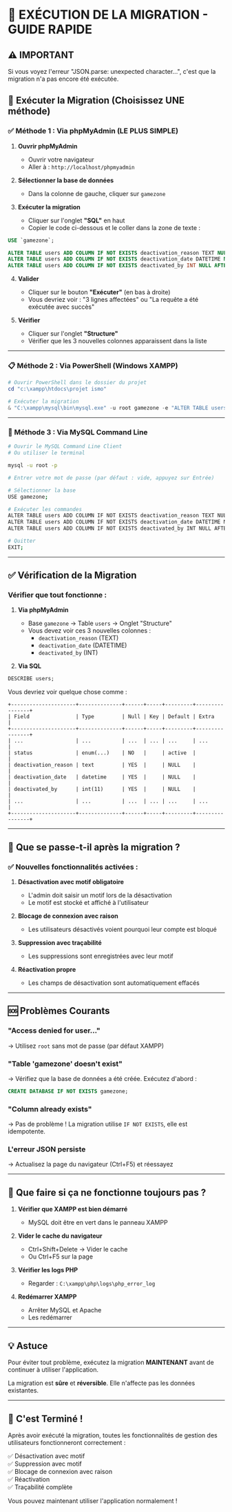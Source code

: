 # 🔄 EXÉCUTION DE LA MIGRATION - GUIDE RAPIDE

## ⚠️ IMPORTANT

Si vous voyez l'erreur "JSON.parse: unexpected character...", c'est que la migration n'a pas encore été exécutée.

## 🚀 Exécuter la Migration (Choisissez UNE méthode)

### ✅ Méthode 1 : Via phpMyAdmin (LE PLUS SIMPLE)

1. **Ouvrir phpMyAdmin**
   - Ouvrir votre navigateur
   - Aller à : `http://localhost/phpmyadmin`

2. **Sélectionner la base de données**
   - Dans la colonne de gauche, cliquer sur `gamezone`

3. **Exécuter la migration**
   - Cliquer sur l'onglet **"SQL"** en haut
   - Copier le code ci-dessous et le coller dans la zone de texte :

```sql
USE `gamezone`;

ALTER TABLE users ADD COLUMN IF NOT EXISTS deactivation_reason TEXT NULL AFTER status;
ALTER TABLE users ADD COLUMN IF NOT EXISTS deactivation_date DATETIME NULL AFTER deactivation_reason;
ALTER TABLE users ADD COLUMN IF NOT EXISTS deactivated_by INT NULL AFTER deactivation_date;
```

4. **Valider**
   - Cliquer sur le bouton **"Exécuter"** (en bas à droite)
   - Vous devriez voir : "3 lignes affectées" ou "La requête a été exécutée avec succès"

5. **Vérifier**
   - Cliquer sur l'onglet **"Structure"**
   - Vérifier que les 3 nouvelles colonnes apparaissent dans la liste

---

### 📋 Méthode 2 : Via PowerShell (Windows XAMPP)

```powershell
# Ouvrir PowerShell dans le dossier du projet
cd "c:\xampp\htdocs\projet ismo"

# Exécuter la migration
& "C:\xampp\mysql\bin\mysql.exe" -u root gamezone -e "ALTER TABLE users ADD COLUMN IF NOT EXISTS deactivation_reason TEXT NULL AFTER status; ALTER TABLE users ADD COLUMN IF NOT EXISTS deactivation_date DATETIME NULL AFTER deactivation_reason; ALTER TABLE users ADD COLUMN IF NOT EXISTS deactivated_by INT NULL AFTER deactivation_date;"
```

---

### 🔧 Méthode 3 : Via MySQL Command Line

```bash
# Ouvrir le MySQL Command Line Client
# Ou utiliser le terminal

mysql -u root -p

# Entrer votre mot de passe (par défaut : vide, appuyez sur Entrée)

# Sélectionner la base
USE gamezone;

# Exécuter les commandes
ALTER TABLE users ADD COLUMN IF NOT EXISTS deactivation_reason TEXT NULL AFTER status;
ALTER TABLE users ADD COLUMN IF NOT EXISTS deactivation_date DATETIME NULL AFTER deactivation_reason;
ALTER TABLE users ADD COLUMN IF NOT EXISTS deactivated_by INT NULL AFTER deactivation_date;

# Quitter
EXIT;
```

---

## ✅ Vérification de la Migration

### Vérifier que tout fonctionne :

1. **Via phpMyAdmin**
   - Base `gamezone` → Table `users` → Onglet "Structure"
   - Vous devez voir ces 3 nouvelles colonnes :
     - `deactivation_reason` (TEXT)
     - `deactivation_date` (DATETIME)
     - `deactivated_by` (INT)

2. **Via SQL**
```sql
DESCRIBE users;
```

Vous devriez voir quelque chose comme :
```
+---------------------+--------------+------+-----+---------+----------------+
| Field               | Type         | Null | Key | Default | Extra          |
+---------------------+--------------+------+-----+---------+----------------+
| ...                 | ...          | ...  | ... | ...     | ...            |
| status              | enum(...)    | NO   |     | active  |                |
| deactivation_reason | text         | YES  |     | NULL    |                |
| deactivation_date   | datetime     | YES  |     | NULL    |                |
| deactivated_by      | int(11)      | YES  |     | NULL    |                |
| ...                 | ...          | ...  | ... | ...     | ...            |
+---------------------+--------------+------+-----+---------+----------------+
```

---

## 🎯 Que se passe-t-il après la migration ?

### ✅ Nouvelles fonctionnalités activées :

1. **Désactivation avec motif obligatoire**
   - L'admin doit saisir un motif lors de la désactivation
   - Le motif est stocké et affiché à l'utilisateur

2. **Blocage de connexion avec raison**
   - Les utilisateurs désactivés voient pourquoi leur compte est bloqué

3. **Suppression avec traçabilité**
   - Les suppressions sont enregistrées avec leur motif

4. **Réactivation propre**
   - Les champs de désactivation sont automatiquement effacés

---

## 🆘 Problèmes Courants

### "Access denied for user..."
→ Utilisez `root` sans mot de passe (par défaut XAMPP)

### "Table 'gamezone' doesn't exist"
→ Vérifiez que la base de données a été créée. Exécutez d'abord :
```sql
CREATE DATABASE IF NOT EXISTS gamezone;
```

### "Column already exists"
→ Pas de problème ! La migration utilise `IF NOT EXISTS`, elle est idempotente.

### L'erreur JSON persiste
→ Actualisez la page du navigateur (Ctrl+F5) et réessayez

---

## 🔄 Que faire si ça ne fonctionne toujours pas ?

1. **Vérifier que XAMPP est bien démarré**
   - MySQL doit être en vert dans le panneau XAMPP

2. **Vider le cache du navigateur**
   - Ctrl+Shift+Delete → Vider le cache
   - Ou Ctrl+F5 sur la page

3. **Vérifier les logs PHP**
   - Regarder : `C:\xampp\php\logs\php_error_log`

4. **Redémarrer XAMPP**
   - Arrêter MySQL et Apache
   - Les redémarrer

---

## 💡 Astuce

Pour éviter tout problème, exécutez la migration **MAINTENANT** avant de continuer à utiliser l'application.

La migration est **sûre** et **réversible**. Elle n'affecte pas les données existantes.

---

## 🎉 C'est Terminé !

Après avoir exécuté la migration, toutes les fonctionnalités de gestion des utilisateurs fonctionneront correctement :

✅ Désactivation avec motif  
✅ Suppression avec motif  
✅ Blocage de connexion avec raison  
✅ Réactivation  
✅ Traçabilité complète  

Vous pouvez maintenant utiliser l'application normalement !
